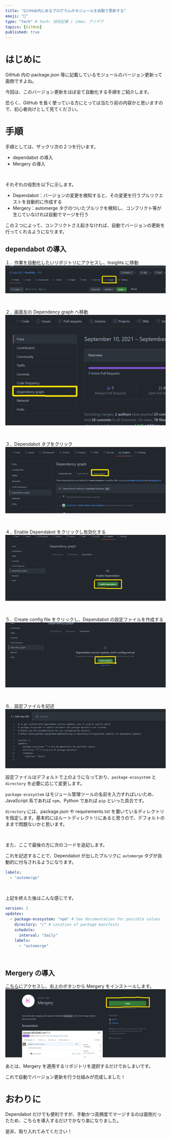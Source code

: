 ```yaml
---
title: "GitHub内にあるプログラムのモジュールを自動で更新する"
emoji: "🕺"
type: "tech" # tech: 技術記事 / idea: アイデア
topics: [GitHub]
published: true
---
```


# はじめに

GitHub 内の package.json 等に記載しているモジュールのバージョン更新って面倒ですよね。

今回は、このバージョン更新をほぼ全て自動化する手順をご紹介します。

恐らく、GitHub を長く使っている方にとっては当たり前の内容かと思いますので、初心者向けとして見てください。

# 手順

手順としては、ザックリ次の２つを行います。

- dependabot の導入
- Mergery の導入

<br>

それぞれの役割を以下に示します。

- Dependabot：バージョンの変更を検知すると、その変更を行うプルリクエストを自動的に作成する
- Mergery：automerge タグのついたプルリクを検知し、コンフリクト等が生じていなければ自動でマージを行う

この２つによって、コンフリクトさえ起きなければ、自動でバージョンの更新を行ってくれるようになります。

## dependabot の導入

１．作業を自動化したいリポジトリにアクセスし、Insights に移動
![](/images/github_auto/img1.jpg)

<br>

２．画面左の Dependency graph へ移動
![](/images/github_auto/img2.jpg)

<br>

３．Dependabot タブをクリック
![](/images/github_auto/img3.jpg)

<br>

４．Enable Dependabot をクリックし有効化する
![](/images/github_auto/img4.jpg)

<br>

５．Create config file をクリックし、Dependabot の設定ファイルを作成する
![](/images/github_auto/img5.jpg)

<br>

６．設定ファイルを記述
![](/images/github_auto/img6.png)

設定ファイルはデフォルトで上のようになっており、`package-ecosystem` と `directory` を必要に応じて変更します。

`package-ecosystem` はモジュール管理ツールの名前を入力すればいいため、JavaScript 系であれば `npm`、Python であれば `pip` といった具合です。

`directory` には、package.json や requirements.txt を置いているディレクトリを指定します。基本的にはルートディレクトリにあると思うので、デフォルトのままで問題ないかと思います。

<br>

また、ここで最後の方に次のコードを追記します。

これを記述することで、Dependabot が出したプルリクに `automerge` タグが自動的に付与されるようになります。

```yml
labels:
  - "automerge"
```

<br>

上記を終えた後はこんな感じです。

```yml
version: 2
updates:
  - package-ecosystem: "npm" # See documentation for possible values
    directory: "/" # Location of package manifests
    schedule:
      interval: "daily"
    labels:
      - "automerge"
```

<br>

## Mergery の導入

[こちら](https://github.com/apps/mergery)にアクセスし、右上のボタンから Mergery をインストールします。
![](/images/github_auto/img7.jpg)

あとは、Mergery を適用するリポジトリを選択するだけでおしまいです。

これで自動でバージョン更新を行う仕組みが完成しました！

# おわりに

Dependabot だけでも便利ですが、手動かつ高頻度でマージするのは面倒だったため、こちらを導入するだけでかなり楽になりました。

是非、取り入れてみてください！
